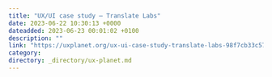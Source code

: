 ```yaml
---
title: "UX/UI case study — Translate Labs"
date: 2023-06-22 10:30:13 +0000
dateadded: 2023-06-23 00:01:02 +0100
description: ""
link: "https://uxplanet.org/ux-ui-case-study-translate-labs-98f7cb33c578?source=rss----819cc2aaeee0---4"
category:
directory: _directory/ux-planet.md
---
```

